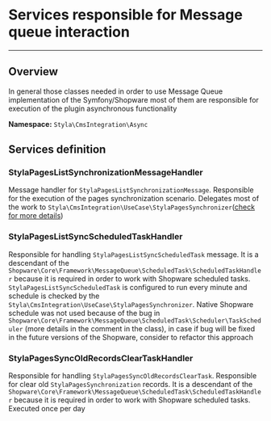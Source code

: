 # Services responsible for Message queue interaction
***
## Overview

In general those classes needed in order to use Message Queue implementation of the Symfony/Shopware
most of them are responsible for execution of the plugin asynchronous functionality

**Namespace:** `Styla\CmsIntegration\Async`

## Services definition

### StylaPagesListSynchronizationMessageHandler
Message handler for `StylaPagesListSynchronizationMessage`.
Responsible for the execution of the pages synchronization scenario.
Delegates most of the work to `Styla\CmsIntegration\UseCase\StylaPagesSynchronizer`([check for more details](./use_case_interactors_overview.md))

### StylaPagesListSyncScheduledTaskHandler
Responsible for handling `StylaPagesListSyncScheduledTask` message. It is a descendant of the
`Shopware\Core\Framework\MessageQueue\ScheduledTask\ScheduledTaskHandler` because it is required in order to work with
Shopware scheduled tasks. `StylaPagesListSyncScheduledTask` is configured to run every minute and schedule is checked 
by the `Styla\CmsIntegration\UseCase\StylaPagesSynchronizer`. Native Shopware schedule was not used because of the 
bug in `Shopware\Core\Framework\MessageQueue\ScheduledTask\Scheduler\TaskScheduler`
(more details in the comment in the class), in case if bug will be fixed in the future versions of the Shopware,
consider to refactor this approach

### StylaPagesSyncOldRecordsClearTaskHandler
Responsible for handling `StylaPagesSyncOldRecordsClearTask`. Responsible for clear old `StylaPagesSynchronization`
records. It is a descendant of the
`Shopware\Core\Framework\MessageQueue\ScheduledTask\ScheduledTaskHandler` because it is required in order to work with
Shopware scheduled tasks. Executed once per day
